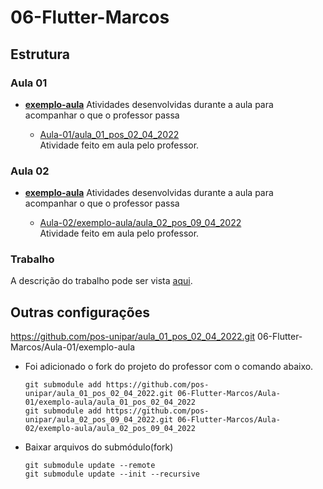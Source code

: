 # 06-Flutter-Marcos

## Estrutura

### Aula 01

- [**exemplo-aula**](./Aula-01/exemplo-aula/)
    Atividades desenvolvidas durante a aula para acompanhar o que o professor passa

    - [Aula-01/aula_01_pos_02_04_2022](./Aula-01/exemplo-aula/)  
        Atividade feito em aula pelo professor.

### Aula 02

- [**exemplo-aula**](./Aula-02/exemplo-aula/)
    Atividades desenvolvidas durante a aula para acompanhar o que o professor passa

    - [Aula-02/exemplo-aula/aula_02_pos_09_04_2022](./Aula-02/exemplo-aula/)  
        Atividade feito em aula pelo professor.

### Trabalho

A descrição do trabalho pode ser vista [aqui](https://pos-unipar.github.io/docs/flutter/#trabalho-final).


## Outras configurações

https://github.com/pos-unipar/aula_01_pos_02_04_2022.git
06-Flutter-Marcos/Aula-01/exemplo-aula
- Foi adicionado o fork do projeto do professor com o comando abaixo.  
    ```
    git submodule add https://github.com/pos-unipar/aula_01_pos_02_04_2022.git 06-Flutter-Marcos/Aula-01/exemplo-aula/aula_01_pos_02_04_2022
    git submodule add https://github.com/pos-unipar/aula_02_pos_09_04_2022.git 06-Flutter-Marcos/Aula-02/exemplo-aula/aula_02_pos_09_04_2022
    ```

- Baixar arquivos do submódulo(fork)
    ```
    git submodule update --remote
    git submodule update --init --recursive
    ```